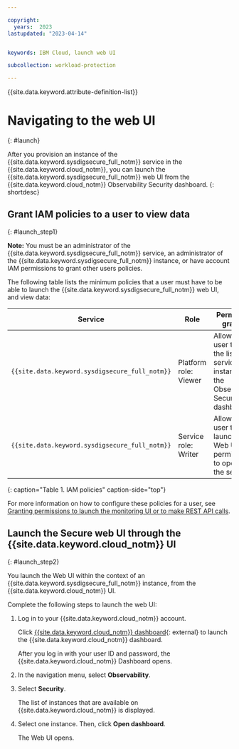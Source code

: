 ```yaml
---

copyright:
  years:  2023
lastupdated: "2023-04-14"


keywords: IBM Cloud, launch web UI

subcollection: workload-protection

---
```


{{site.data.keyword.attribute-definition-list}}

# Navigating to the web UI
{: #launch}

After you provision an instance of the {{site.data.keyword.sysdigsecure_full_notm}} service in the {{site.data.keyword.cloud_notm}}, you can launch the {{site.data.keyword.sysdigsecure_full_notm}} web UI from the {{site.data.keyword.cloud_notm}} Observability Security dashboard.
{: shortdesc}


## Grant IAM policies to a user to view data
{: #launch_step1}

**Note:** You must be an administrator of the {{site.data.keyword.sysdigsecure_full_notm}} service, an administrator of the {{site.data.keyword.sysdigsecure_full_notm}} instance, or have account IAM permissions to grant other users policies.

The following table lists the minimum policies that a user must have to be able to launch the {{site.data.keyword.sysdigsecure_full_notm}} web UI, and view data:

| Service                        | Role                      | Permission granted     |
|--------------------------------|---------------------------|------------------------|
| `{{site.data.keyword.sysdigsecure_full_notm}}` | Platform role: Viewer     | Allows the user to view the list of service instances in the Observability Security dashboard. |
| `{{site.data.keyword.sysdigsecure_full_notm}}` | Service role: Writer      | Allows the user to launch the Web UI and permissions to operate the service.  |
{: caption="Table 1. IAM policies" caption-side="top"}

For more information on how to configure these policies for a user, see [Granting permissions to launch the monitoring UI or to make REST API calls](/docs/workload-protection?topic=workload-protection-iam_grant).


## Launch the Secure web UI through the {{site.data.keyword.cloud_notm}} UI
{: #launch_step2}

You launch the Web UI within the context of an {{site.data.keyword.sysdigsecure_full_notm}} instance, from the {{site.data.keyword.cloud_notm}} UI.

Complete the following steps to launch the web UI:

1. Log in to your {{site.data.keyword.cloud_notm}} account.

    Click [{{site.data.keyword.cloud_notm}} dashboard](https://cloud.ibm.com/login){: external} to launch the {{site.data.keyword.cloud_notm}} dashboard.

	After you log in with your user ID and password, the {{site.data.keyword.cloud_notm}} Dashboard opens.

2. In the navigation menu, select **Observability**.

3. Select **Security**.

    The list of instances that are available on {{site.data.keyword.cloud_notm}} is displayed.

4. Select one instance. Then, click **Open dashboard**.

    The Web UI opens.
